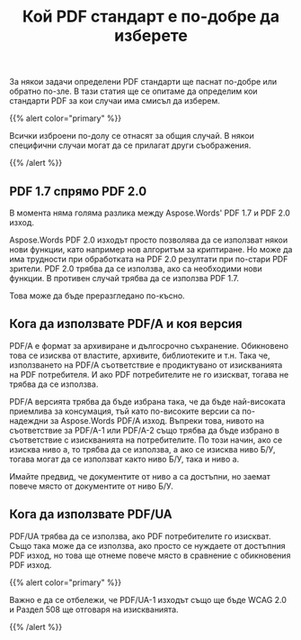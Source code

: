 ﻿---
title: Кой PDF стандарт е по-добре да изберете
second_title: Aspose.Words за C++
articleTitle: Кой PDF стандарт е по-добре да изберете
linktitle: Кой PDF стандарт е по-добре да изберете
description: "Изберете най-добрия PDF стандарт за експортиране на резултата от Вашата програмна задача в C++. Какво PDF стандарт е по-добре– PDF 1.7, PDF 2.0, PDF/A-1, PDF/A-2, или PDF/UA."
type: docs
weight: 37
url: /bg/cpp/which-pdf-standard-is-better-to-choose/
timestamp: 2024-01-27-14-07-04
---

За някои задачи определени PDF стандарти ще паснат по-добре или обратно по-зле. В тази статия ще се опитаме да определим кои стандарти PDF за кои случаи има смисъл да изберем.

{{% alert color="primary" %}}

Всички изброени по-долу се отнасят за общия случай. В някои специфични случаи могат да се прилагат други съображения.

{{% /alert %}}

## PDF 1.7 спрямо PDF 2.0

В момента няма голяма разлика между Aspose.Words' PDF 1.7 и PDF 2.0 изход.

Aspose.Words PDF 2.0 изходът просто позволява да се използват някои нови функции, като например нов алгоритъм за криптиране. Но може да има трудности при обработката на PDF 2.0 резултати при по-стари PDF зрители. PDF 2.0 трябва да се използва, ако са необходими нови функции. В противен случай трябва да се използва PDF 1.7.

Това може да бъде преразгледано по-късно.

## Кога да използвате PDF/A и коя версия

PDF/A е формат за архивиране и дългосрочно съхранение. Обикновено това се изисква от властите, архивите, библиотеките и т.н. Така че, използването на PDF/A съответствие е продиктувано от изискванията на PDF потребителя. И ако PDF потребителите не го изискват, тогава не трябва да се използва.

PDF/A версията трябва да бъде избрана така, че да бъде най-високата приемлива за консумация, тъй като по-високите версии са по-надеждни за Aspose.Words PDF/A изход. Въпреки това, нивото на съответствие за PDF/A-1 или PDF/A-2 също трябва да бъде избрано в съответствие с изискванията на потребителите. По този начин, ако се изисква ниво а, то трябва да се използва, а ако се изисква ниво Б/У, тогава могат да се използват както ниво Б/У, така и ниво а.

Имайте предвид, че документите от ниво а са достъпни, но заемат повече място от документите от ниво Б/У.

## Кога да използвате PDF/UA

PDF/UA трябва да се използва, ако PDF потребителите го изискват. Също така може да се използва, ако просто се нуждаете от достъпния PDF изход, но това ще отнеме повече място в сравнение с обикновения PDF изход.

{{% alert color="primary" %}}

Важно е да се отбележи, че PDF/UA-1 изходът също ще бъде WCAG 2.0 и Раздел 508 ще отговаря на изискванията.

{{% /alert %}}
